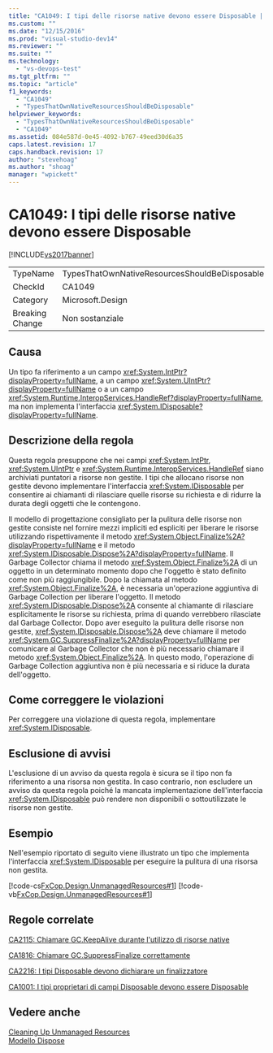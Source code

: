```yaml
---
title: "CA1049: I tipi delle risorse native devono essere Disposable | Microsoft Docs"
ms.custom: ""
ms.date: "12/15/2016"
ms.prod: "visual-studio-dev14"
ms.reviewer: ""
ms.suite: ""
ms.technology: 
  - "vs-devops-test"
ms.tgt_pltfrm: ""
ms.topic: "article"
f1_keywords: 
  - "CA1049"
  - "TypesThatOwnNativeResourcesShouldBeDisposable"
helpviewer_keywords: 
  - "TypesThatOwnNativeResourcesShouldBeDisposable"
  - "CA1049"
ms.assetid: 084e587d-0e45-4092-b767-49eed30d6a35
caps.latest.revision: 17
caps.handback.revision: 17
author: "stevehoag"
ms.author: "shoag"
manager: "wpickett"
---
```

# CA1049: I tipi delle risorse native devono essere Disposable
[!INCLUDE[vs2017banner](../code-quality/includes/vs2017banner.md)]

|||  
|-|-|  
|TypeName|TypesThatOwnNativeResourcesShouldBeDisposable|  
|CheckId|CA1049|  
|Category|Microsoft.Design|  
|Breaking Change|Non sostanziale|  
  
## Causa  
 Un tipo fa riferimento a un campo <xref:System.IntPtr?displayProperty=fullName>, a un campo <xref:System.UIntPtr?displayProperty=fullName> o a un campo <xref:System.Runtime.InteropServices.HandleRef?displayProperty=fullName>, ma non implementa l'interfaccia <xref:System.IDisposable?displayProperty=fullName>.  
  
## Descrizione della regola  
 Questa regola presuppone che nei campi <xref:System.IntPtr>, <xref:System.UIntPtr> e <xref:System.Runtime.InteropServices.HandleRef> siano archiviati puntatori a risorse non gestite.  I tipi che allocano risorse non gestite devono implementare l'interfaccia <xref:System.IDisposable> per consentire ai chiamanti di rilasciare quelle risorse su richiesta e di ridurre la durata degli oggetti che le contengono.  
  
 Il modello di progettazione consigliato per la pulitura delle risorse non gestite consiste nel fornire mezzi impliciti ed espliciti per liberare le risorse utilizzando rispettivamente il metodo <xref:System.Object.Finalize%2A?displayProperty=fullName> e il metodo <xref:System.IDisposable.Dispose%2A?displayProperty=fullName>.  Il Garbage Collector chiama il metodo <xref:System.Object.Finalize%2A> di un oggetto in un determinato momento dopo che l'oggetto è stato definito come non più raggiungibile.  Dopo la chiamata al metodo <xref:System.Object.Finalize%2A>, è necessaria un'operazione aggiuntiva di Garbage Collection per liberare l'oggetto.  Il metodo <xref:System.IDisposable.Dispose%2A> consente al chiamante di rilasciare esplicitamente le risorse su richiesta, prima di quando verrebbero rilasciate dal Garbage Collector.  Dopo aver eseguito la pulitura delle risorse non gestite, <xref:System.IDisposable.Dispose%2A> deve chiamare il metodo <xref:System.GC.SuppressFinalize%2A?displayProperty=fullName> per comunicare al Garbage Collector che non è più necessario chiamare il metodo <xref:System.Object.Finalize%2A>. In questo modo, l'operazione di Garbage Collection aggiuntiva non è più necessaria e si riduce la durata dell'oggetto.  
  
## Come correggere le violazioni  
 Per correggere una violazione di questa regola, implementare <xref:System.IDisposable>.  
  
## Esclusione di avvisi  
 L'esclusione di un avviso da questa regola è sicura se il tipo non fa riferimento a una risorsa non gestita.  In caso contrario, non escludere un avviso da questa regola poiché la mancata implementazione dell'interfaccia <xref:System.IDisposable> può rendere non disponibili o sottoutilizzate le risorse non gestite.  
  
## Esempio  
 Nell'esempio riportato di seguito viene illustrato un tipo che implementa l'interfaccia <xref:System.IDisposable> per eseguire la pulitura di una risorsa non gestita.  
  
 [!code-cs[FxCop.Design.UnmanagedResources#1](../code-quality/codesnippet/CSharp/ca1049-types-that-own-native-resources-should-be-disposable_1.cs)]
 [!code-vb[FxCop.Design.UnmanagedResources#1](../code-quality/codesnippet/VisualBasic/ca1049-types-that-own-native-resources-should-be-disposable_1.vb)]  
  
## Regole correlate  
 [CA2115: Chiamare GC.KeepAlive durante l'utilizzo di risorse native](../code-quality/ca2115-call-gc-keepalive-when-using-native-resources.md)  
  
 [CA1816: Chiamare GC.SuppressFinalize correttamente](../code-quality/ca1816-call-gc-suppressfinalize-correctly.md)  
  
 [CA2216: I tipi Disposable devono dichiarare un finalizzatore](../code-quality/ca2216-disposable-types-should-declare-finalizer.md)  
  
 [CA1001: I tipi proprietari di campi Disposable devono essere Disposable](../code-quality/ca1001-types-that-own-disposable-fields-should-be-disposable.md)  
  
## Vedere anche  
 [Cleaning Up Unmanaged Resources](../Topic/Cleaning%20Up%20Unmanaged%20Resources.md)   
 [Modello Dispose](../Topic/Dispose%20Pattern.md)